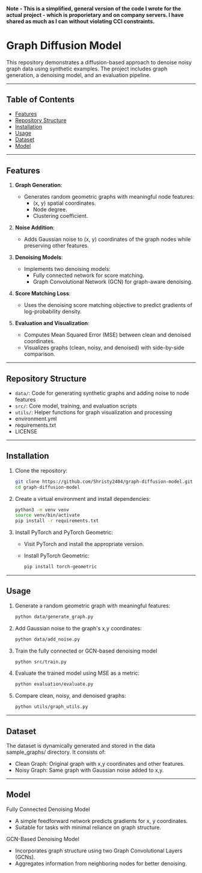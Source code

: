 #### **Note** - This is a simplified, general version of the code I wrote for the actual project - which is proporietary and on company servers. I have shared as much as I can without violating CCI constraints. 

# Graph Diffusion Model
This repository demonstrates a diffusion-based approach to denoise noisy graph data using synthetic examples. The project includes graph generation, a denoising model, and an evaluation pipeline.

--- 
## Table of Contents

- [Features](#features)
- [Repository Structure](#repository-structure)
- [Installation](#installation)
- [Usage](#usage)
- [Dataset](#dataset)
- [Model](#model)

---

## Features

1. **Graph Generation**:
   - Generates random geometric graphs with meaningful node features:
     - \(x, y\) spatial coordinates.
     - Node degree.
     - Clustering coefficient.

2. **Noise Addition**:
   - Adds Gaussian noise to \(x, y\) coordinates of the graph nodes while preserving other features.

3. **Denoising Models**:
   - Implements two denoising models:
     - Fully connected network for score matching.
     - Graph Convolutional Network (GCN) for graph-aware denoising.

4. **Score Matching Loss**:
   - Uses the denoising score matching objective to predict gradients of log-probability density.

5. **Evaluation and Visualization**:
   - Computes Mean Squared Error (MSE) between clean and denoised coordinates.
   - Visualizes graphs (clean, noisy, and denoised) with side-by-side comparison.

---

## Repository Structure
- `data/`: Code for generating synthetic graphs and adding noise to node features
- `src/`: Core model, training, and evaluation scripts
- `utils/`: Helper functions for graph visualization and processing
- environment.yml
- requirements.txt
- LICENSE

---

## Installation

1. Clone the repository:
   ```bash
   git clone https://github.com/Shristy2404/graph-diffusion-model.git
   cd graph-diffusion-model 
2. Create a virtual environment and install dependencies:

    ``` bash 
    python3 -m venv venv
    source venv/bin/activate
    pip install -r requirements.txt
3. Install PyTorch and PyTorch Geometric:

    - Visit PyTorch and install the appropriate version.
    - Install PyTorch Geometric:

        ``` bash
        pip install torch-geometric

--- 

## Usage
1. Generate a random geometric graph with meaningful features:

    ```bash
    python data/generate_graph.py
2. Add Gaussian noise to the graph's x,y coordinates:

    ```bash
    python data/add_noise.py
3. Train the fully connected or GCN-based denoising model 
    ```bash
    python src/train.py
4. Evaluate the trained model using MSE as a metric:

    ```bash
    python evaluation/evaluate.py
5. Compare clean, noisy, and denoised graphs:

    ```bash
    python utils/graph_utils.py

---

## Dataset

The dataset is dynamically generated and stored in the data sample_graphs/ directory. It consists of:

- Clean Graph: Original graph with x,y coordinates and other features.
- Noisy Graph: Same graph with Gaussian noise added to x,y.

---

## Model
Fully Connected Denoising Model

- A simple feedforward network predicts gradients for x, y coordinates.
- Suitable for tasks with minimal reliance on graph structure.

GCN-Based Denoising Model

- Incorporates graph structure using two Graph Convolutional Layers (GCNs).
- Aggregates information from neighboring nodes for better denoising.